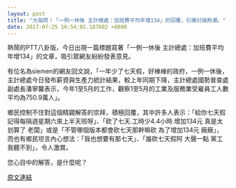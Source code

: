 ```yaml
---
layout: post
title: "大哉問！「一例一休後 主計總處：加班費平均年增134」的回覆，引爆討論熱潮。"
date: 2017-07-25 16:54:01.187602 +0800
---
```


熱鬧的PTT八卦版，今日出現一篇標題寫著「一例一休後 主計總處：加班費平均年增134」的文章，吸引眾網友紛紛發表意見。

有位名為siemen的網友回文說，「一年少了七天假，好棒棒的政府，一例一休後，主計總處今日發布薪資與生產力統計結果，較上年同期下降，主計總處國勢普查處副處長潘寧馨表示，今年1至5月的工作，觀察1至5月的工業及服務業受雇員工人數平均為750.9萬人」。

鄉民控制不住對這個精闢解答的崇拜，積極回覆，其中許多人表示：「給你七天假 記得每隔週星期六來上半天班呀」、「砍了七天.工時少4.4小時.增加134元   真是太划算了 老闆」或是「不管哪個版本都會砍七天那幹嘛砍 為了增加134元 廠廠」，而也有鄉民坦言內心想法：「我也想要有那七天」、「誰砍七天假阿 大聲一點 黨工我聽不到」，令人激賞。

您心目中的解答，是什麼呢？

<a href = "https://www.ptt.cc/bbs/Gossiping/M.1500941785.A.B30.html">原文連結</a>

